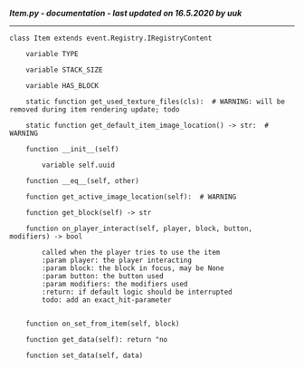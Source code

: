 ***Item.py - documentation - last updated on 16.5.2020 by uuk***
___

    class Item extends event.Registry.IRegistryContent

        variable TYPE

        variable STACK_SIZE

        variable HAS_BLOCK

        static function get_used_texture_files(cls):  # WARNING: will be removed during item rendering update; todo

        static function get_default_item_image_location() -> str:  # WARNING

        function __init__(self)

            variable self.uuid

        function __eq__(self, other)

        function get_active_image_location(self):  # WARNING

        function get_block(self) -> str

        function on_player_interact(self, player, block, button, modifiers) -> bool
            
            called when the player tries to use the item
            :param player: the player interacting
            :param block: the block in focus, may be None
            :param button: the button used
            :param modifiers: the modifiers used
            :return: if default logic should be interrupted
            todo: add an exact_hit-parameter


        function on_set_from_item(self, block)

        function get_data(self): return "no

        function set_data(self, data)